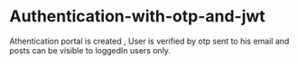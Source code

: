 # Authentication-with-otp-and-jwt
Athentication portal is created , User is verified by otp sent to his email and posts can be visible to loggedIn users only.
